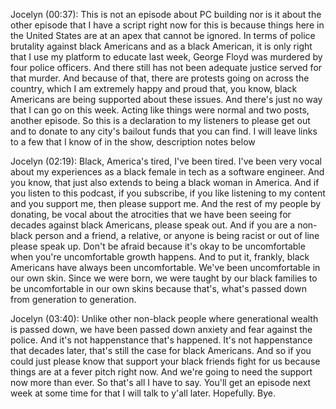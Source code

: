 Jocelyn (00:37):
This is not an episode about PC building nor is it about the other episode that I have a script right now for this is because things here in the United States are at an apex that cannot be ignored. In terms of police brutality against black Americans and as a black American, it is only right that I use my platform to educate last week, George Floyd was murdered by four police officers. And there still has not been adequate justice served for that murder. And because of that, there are protests going on across the country, which I am extremely happy and proud that, you know, black Americans are being supported about these issues. And there's just no way that I can go on this week. Acting like things were normal and two posts, another episode. So this is a declaration to my listeners to please get out and to donate to any city's bailout funds that you can find. I will leave links to a few that I know of in the show, description notes below 

Jocelyn (02:19):
Black, America's tired, I've been tired. I've been very vocal about my experiences as a black female in tech as a software engineer. And you know, that just also extends to being a black woman in America. And if you listen to this podcast, if you subscribe, if you like listening to my content and you support me, then please support me. And the rest of my people by donating, be vocal about the atrocities that we have been seeing for decades against black Americans, please speak out. And if you are a non-black person and a friend, a relative, or anyone is being racist or out of line please speak up. Don't be afraid because it's okay to be uncomfortable when you're uncomfortable growth happens. And to put it, frankly, black Americans have always been uncomfortable. We've been uncomfortable in our own skin. Since we were born, we were taught by our black families to be uncomfortable in our own skins because that's, what's passed down from generation to generation.

Jocelyn (03:40):
Unlike other non-black people where generational wealth is passed down, we have been passed down anxiety and fear against the police. And it's not happenstance that's happened. It's not happenstance that decades later, that's still the case for black Americans. And so if you could just please know that support your black friends fight for us because things are at a fever pitch right now. And we're going to need the support now more than ever. So that's all I have to say. You'll get an episode next week at some time for that I will talk to y'all later. Hopefully. Bye.

